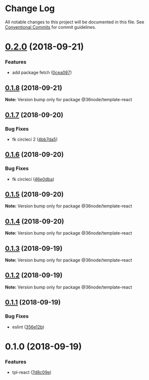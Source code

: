 # Change Log

All notable changes to this project will be documented in this file.
See [Conventional Commits](https://conventionalcommits.org) for commit guidelines.

<a name="0.2.0"></a>
# [0.2.0](https://github.com/36node/sketch/compare/@36node/template-react@0.1.8...@36node/template-react@0.2.0) (2018-09-21)


### Features

* add package fetch ([0cea087](https://github.com/36node/sketch/commit/0cea087))





<a name="0.1.8"></a>
## [0.1.8](https://github.com/36node/sketch/compare/@36node/template-react@0.1.7...@36node/template-react@0.1.8) (2018-09-21)

**Note:** Version bump only for package @36node/template-react





<a name="0.1.7"></a>
## [0.1.7](https://github.com/36node/sketch/compare/@36node/template-react@0.1.6...@36node/template-react@0.1.7) (2018-09-20)


### Bug Fixes

* fk circleci 2 ([4bb7da5](https://github.com/36node/sketch/commit/4bb7da5))





<a name="0.1.6"></a>
## [0.1.6](https://github.com/36node/sketch/compare/@36node/template-react@0.1.5...@36node/template-react@0.1.6) (2018-09-20)


### Bug Fixes

* fk circleci ([46e0dba](https://github.com/36node/sketch/commit/46e0dba))





<a name="0.1.5"></a>
## [0.1.5](https://github.com/36node/sketch/compare/@36node/template-react@0.1.4...@36node/template-react@0.1.5) (2018-09-20)

**Note:** Version bump only for package @36node/template-react





<a name="0.1.4"></a>
## [0.1.4](https://github.com/36node/sketch/compare/@36node/template-react@0.1.3...@36node/template-react@0.1.4) (2018-09-20)

**Note:** Version bump only for package @36node/template-react





<a name="0.1.3"></a>
## [0.1.3](https://github.com/36node/sketch/compare/@36node/template-react@0.1.2...@36node/template-react@0.1.3) (2018-09-19)

**Note:** Version bump only for package @36node/template-react





<a name="0.1.2"></a>
## [0.1.2](https://github.com/36node/sketch/compare/@36node/template-react@0.1.1...@36node/template-react@0.1.2) (2018-09-19)

**Note:** Version bump only for package @36node/template-react





<a name="0.1.1"></a>
## [0.1.1](https://github.com/36node/sketch/compare/@36node/template-react@0.1.0...@36node/template-react@0.1.1) (2018-09-19)


### Bug Fixes

* eslint ([356e12b](https://github.com/36node/sketch/commit/356e12b))




<a name="0.1.0"></a>
# 0.1.0 (2018-09-19)


### Features

* tpl-react ([7d8c09e](https://github.com/36node/sketch/commit/7d8c09e))

